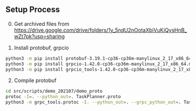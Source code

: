 ## Setup Process
0. Get archived files from https://drive.google.com/drive/folders/1y_5ndU2nOotaXbiVuKiQysHnB_wZt7pk?usp=sharing

1. Install protobuf, grpcio
```bash
python3 -m pip install protobuf-3.19.1-cp36-cp36m-manylinux_2_17_x86_64.manylinux2014_x86_64.whl
python3 -m pip install grpcio-1.42.0-cp36-cp36m-manylinux_2_17_x86_64.manylinux2014_x86_64.whl
python3 -m pip install grpcio_tools-1.42.0-cp36-cp36m-manylinux_2_17_x86_64.manylinux2014_x86_64.whl
```

2. Compile protobuf
```bash
cd src/scripts/demo_202107/demo_proto
protoc -I=. --python_out=. TaskPlanner.proto
python3 -m grpc_tools.protoc -I. --python_out=. --grpc_python_out=. TaskPlanner.proto
```
